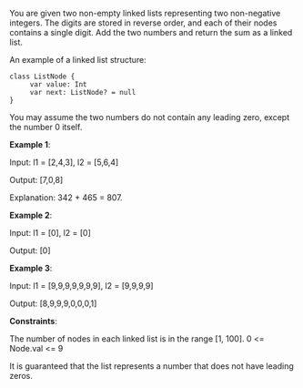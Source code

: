 You are given two non-empty linked lists representing two non-negative integers. The digits are stored in reverse order, and each of their nodes contains a single digit. Add the two numbers and return the sum as a linked list.

An example of a linked list structure:
```
class ListNode {
     var value: Int
     var next: ListNode? = null
}
```

You may assume the two numbers do not contain any leading zero, except the number 0 itself.

__Example 1__:

Input: l1 = [2,4,3], l2 = [5,6,4]

Output: [7,0,8]

Explanation: 342 + 465 = 807.

__Example 2__:

Input: l1 = [0], l2 = [0]

Output: [0]

__Example 3__:

Input: l1 = [9,9,9,9,9,9,9], l2 = [9,9,9,9]

Output: [8,9,9,9,0,0,0,1]


__Constraints__:

The number of nodes in each linked list is in the range [1, 100].
0 <= Node.val <= 9

It is guaranteed that the list represents a number that does not have leading zeros.
